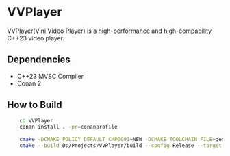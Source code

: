 # VVPlayer
VVPlayer(Vini Video Player) is a high-performance and high-compability C++23 video player.

## Dependencies
* C++23 MVSC Compiler
* Conan 2

## How to Build
```bash
    cd VVPlayer
    conan install . -pr=conanprofile

    cmake -DCMAKE_POLICY_DEFAULT_CMP0091=NEW -DCMAKE_TOOLCHAIN_FILE=generators/conan_toolchain.cmake -SD:/Projects/VVPlayer -BD:/Projects/VVPlayer/build -G "Visual Studio 17 2022"
    cmake --build D:/Projects/VVPlayer/build --config Release --target VVPlayer --
```